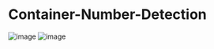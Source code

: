 # Container-Number-Detection
![image](https://github.com/user-attachments/assets/c8cb1ac2-d0d2-46db-a893-5518757a4090)
![image](https://github.com/user-attachments/assets/83f2d119-026f-4216-9d18-3bf499d6a22c)

